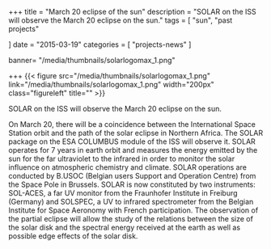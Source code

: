 +++
title = "March 20 eclipse of the sun"
description = "SOLAR on the ISS will observe the March 20 eclipse on the sun."
tags = [
    "sun",
	"past projects"
  
]
date = "2015-03-19"
categories = [
   "projects-news"
]

banner= "/media/thumbnails/solarlogomax_1.png"


+++
{{< figure src="/media/thumbnails/solarlogomax_1.png"  link="/media/thumbnails/solarlogomax_1.png"  width="200px" class="figureleft" title="" >}}

SOLAR on the ISS will observe the March 20 eclipse on the sun.

On March 20, there will be a coincidence between the International Space Station orbit and the path of the solar eclipse in Northern Africa. The SOLAR package on the ESA COLUMBUS module of the ISS will observe it. SOLAR operates for 7 years in earth orbit and measures the energy emitted by the sun for the far ultraviolet to the infrared in order to monitor the solar influence on atmospheric chemistry and climate. SOLAR operations are conducted by B.USOC (Belgian users Support and Operation Centre) from the Space Pole in Brussels. SOLAR is now constituted by two instruments: SOL-ACES, a far UV monitor from the Fraunhofer Institute in Freiburg (Germany) and SOLSPEC, a UV to infrared spectrometer from the Belgian Institute for Space Aeronomy with French participation. The observation of the partial eclipse will allow the study of the relations between the size of the solar disk and the spectral energy received at the earth as well as possible edge effects of the solar disk.